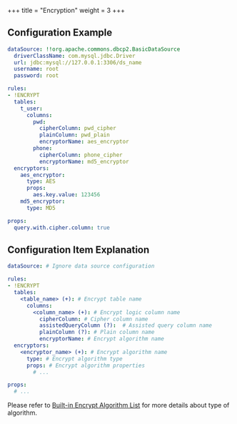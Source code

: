+++
title = "Encryption"
weight = 3
+++

## Configuration Example

```yaml
dataSource: !!org.apache.commons.dbcp2.BasicDataSource
  driverClassName: com.mysql.jdbc.Driver
  url: jdbc:mysql://127.0.0.1:3306/ds_name
  username: root
  password: root

rules:
- !ENCRYPT
  tables:
    t_user:
      columns:
        pwd:
          cipherColumn: pwd_cipher
          plainColumn: pwd_plain
          encryptorName: aes_encryptor
        phone:
          cipherColumn: phone_cipher
          encryptorName: md5_encryptor
  encryptors:
    aes_encryptor:
      type: AES
      props:
        aes.key.value: 123456
    md5_encryptor:
      type: MD5

props:
  query.with.cipher.column: true
```

## Configuration Item Explanation

```yaml
dataSource: # Ignore data source configuration

rules:
- !ENCRYPT
  tables:
    <table_name> (+): # Encrypt table name
      columns:
        <column_name> (+): # Encrypt logic column name
          cipherColumn: # Cipher column name
          assistedQueryColumn (?):  # Assisted query column name
          plainColumn (?): # Plain column name
          encryptorName: # Encrypt algorithm name
  encryptors:
    <encryptor_name> (+): # Encrypt algorithm name
      type: # Encrypt algorithm type
      props: # Encrypt algorithm properties
        # ...

props:
  # ...
```

Please refer to [Built-in Encrypt Algorithm List](/en/user-manual/shardingsphere-jdbc/configuration/built-in-algorithm/encrypt) for more details about type of algorithm.
